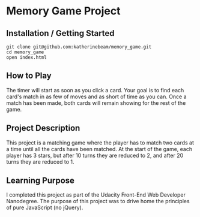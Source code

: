 # Memory Game Project

## Installation / Getting Started

```
git clone git@github.com:katherinebeam/memory_game.git
cd memory_game
open index.html
```

## How to Play

The timer will start as soon as you click a card. Your goal is to find each card's match in as few of moves and as short of time as you can. Once a match has been made, both cards will remain showing for the rest of the game. 

## Project Description

This project is a matching game where the player has to match two cards at a time until all the cards have been matched. At the start of the game, each player has 3 stars, but after 10 turns they are reduced to 2, and after 20 turns they are reduced to 1.

## Learning Purpose

I completed this project as part of the Udacity Front-End Web Developer Nanodegree. The purpose of this project was to drive home the principles of pure JavaScript (no jQuery).
